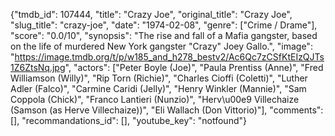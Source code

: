 {"tmdb_id": 107444, "title": "Crazy Joe", "original_title": "Crazy Joe", "slug_title": "crazy-joe", "date": "1974-02-08", "genre": ["Crime / Drame"], "score": "0.0/10", "synopsis": "The rise and fall of a Mafia gangster, based on the life of murdered New York gangster \"Crazy\" Joey Gallo.", "image": "https://image.tmdb.org/t/p/w185_and_h278_bestv2/Ac6Qc7zCSfKtEIzQJTs1Z6ZtsNq.jpg", "actors": ["Peter Boyle (Joe)", "Paula Prentiss (Anne)", "Fred Williamson (Willy)", "Rip Torn (Richie)", "Charles Cioffi (Coletti)", "Luther Adler (Falco)", "Carmine Caridi (Jelly)", "Henry Winkler (Mannie)", "Sam Coppola (Chick)", "Franco Lantieri (Nunzio)", "Herv\u00e9 Villechaize (Samson (as Herve Villechaize))", "Eli Wallach (Don Vittorio)"], "comments": [], "recommandations_id": [], "youtube_key": "notfound"}